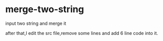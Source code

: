 # merge-two-string
input two string and merge it

after that,I edit the src file,remove some lines and add 6 line code into it.
